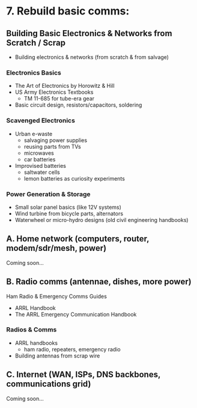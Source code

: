# 7. Rebuild basic comms:

## Building Basic Electronics & Networks from Scratch / Scrap

* Building electronics & networks (from scratch & from salvage)

### Electronics Basics

* The Art of Electronics by Horowitz & Hill
* US Army Electronics Textbooks
  * TM 11-685 for tube-era gear
* Basic circuit design, resistors/capacitors, soldering

### Scavenged Electronics

* Urban e-waste
  * salvaging power supplies
  * reusing parts from TVs
  * microwaves
  * car batteries
* Improvised batteries
  * saltwater cells
  * lemon batteries as curiosity experiments

### Power Generation & Storage

* Small solar panel basics (like 12V systems)
* Wind turbine from bicycle parts, alternators
* Waterwheel or micro-hydro designs (old civil engineering handbooks)

## A. Home network (computers, router, modem/sdr/mesh, power)

Coming soon...

## B. Radio comms (antennae, dishes, more power)

Ham Radio & Emergency Comms Guides
* ARRL Handbook
* The ARRL Emergency Communication Handbook

### Radios & Comms

* ARRL handbooks
  * ham radio, repeaters, emergency radio
* Building antennas from scrap wire

## C. Internet (WAN, ISPs, DNS backbones, communications grid)

Coming soon...

